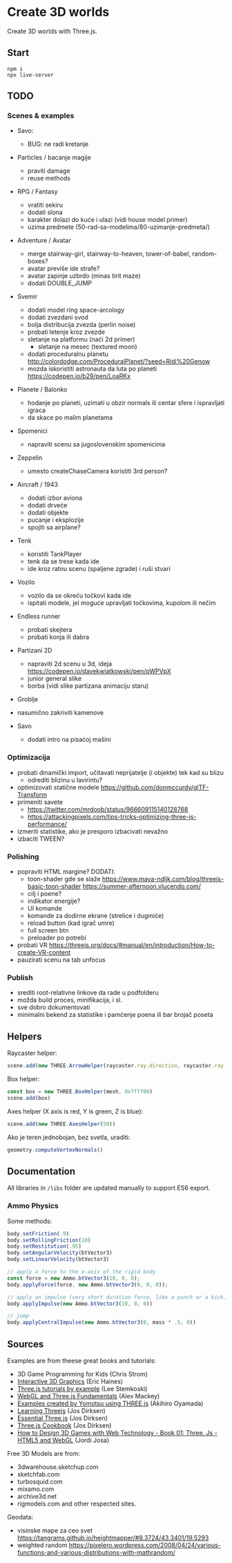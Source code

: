 # Create 3D worlds

Create 3D worlds with Three.js.

## Start

```
npm i
npx live-server
```

## TODO

### Scenes & examples

- Savo: 
  - BUG: ne radi kretanje

- Particles / bacanje magije
  - praviti damage
  - reuse methods

- RPG / Fantasy
  - vratiti sekiru
  - dodati slona 
  - karakter dolazi do kuće i ulazi (vidi house model primer)
  - uzima predmete (50-rad-sa-modelima/80-uzimanje-predmeta/)

- Adventure / Avatar
  - merge stairway-girl, stairway-to-heaven, tower-of-babel, random-boxes?
  - avatar previše ide strafe?
  - avatar zapinje uzbrdo (minas tirit maze)
  - dodati DOUBLE_JUMP

- Svemir 
  - dodati model ring space-arcology
  - dodati zvezdani svod
  - bolja distribucija zvezda (perlin noise)
  - probati letenje kroz zvezde
  - sletanje na platformu (naći 2d primer)
    - sletanje na mesec (textured moon)
  - dodati proceduralnu planetu http://colordodge.com/ProceduralPlanet/?seed=Ridi%20Genow
  - mozda iskoristiti astronauta da luta po planeti https://codepen.io/b29/pen/LoaRKx

- Planete / Balonko
  - hodanje po planeti, uzimati u obzir normals ili centar sfere i ispravljati igraca
  - da skace po malim planetama

- Spomenici
  - napraviti scenu sa jugoslovenskim spomenicima

- Zeppelin
  - umesto createChaseCamera koristiti 3rd person?

- Aircraft / 1943
  - dodati izbor aviona
  - dodati drveće
  - dodati objekte
  - pucanje i eksplozije
  - spojiti sa airplane?

- Tenk
  - koristiti TankPlayer
  - tenk da se trese kada ide
  - ide kroz ratnu scenu (spaljene zgrade) i ruši stvari

- Vozilo
  - vozilo da se okreću točkovi kada ide
  - ispitati modele, jel moguće upravljati točkovima, kupolom ili nečim

- Endless runner
  - probati skejtera
  - probati konja ili dabra

- Partizani 2D
  - napraviti 2d scenu u 3d, ideja https://codepen.io/davekwiatkowski/pen/pWPVpX
  - junior general slike
  - borba (vidi slike partizana animaciju staru)

- Groblje
 - nasumično zakriviti kamenove

- Savo
  - dodati intro na pisaćoj mašini

### Optimizacija

- probati dinamički import, učitavati neprijatelje (i objekte) tek kad su blizu
  - odrediti blizinu u lavirintu?
- optimizovati statične modele https://github.com/donmccurdy/glTF-Transform
- primeniti savete 
  - https://twitter.com/mrdoob/status/966609115140128768
  - https://attackingpixels.com/tips-tricks-optimizing-three-js-performance/
- izmeriti statistike, ako je presporo izbacivati nevažno
- izbaciti TWEEN?

### Polishing

- popraviti HTML margine?
DODATI:
  - toon-shader gde se slaže
    https://www.maya-ndljk.com/blog/threejs-basic-toon-shader
    https://summer-afternoon.vlucendo.com/
  - cilj i poene?
  - indikator energije?
  - UI komande
  - komande za dodirne ekrane (strelice i dugmiće)
  - reload button (kad igrač umre)
  - full screen btn
  - preloader po potrebi
- probati VR https://threejs.org/docs/#manual/en/introduction/How-to-create-VR-content
- pauzirati scenu na tab unfocus

### Publish
- srediti root-relativne linkove da rade u podfolderu
- možda build proces, minifikacija, i sl.
- sve dobro dokumentovati
- minimalni bekend za statistike i pamćenje poena ili bar brojač poseta

## Helpers

Raycaster helper:

```js
scene.add(new THREE.ArrowHelper(raycaster.ray.direction, raycaster.ray.origin, 300))
```

Box helper:

```js
const box = new THREE.BoxHelper(mesh, 0xffff00)
scene.add(box)
```

Axes helper (X axis is red, Y is green, Z is blue):

```js
scene.add(new THREE.AxesHelper(50))
```

Ako je teren jednobojan, bez svetla, uraditi:

```js
geometry.computeVertexNormals()
```

## Documentation

All libraries in `/libs` folder are updated manually to support ES6 export.

### Ammo Physics

Some methods:

```js
body.setFriction(.9)
body.setRollingFriction(10)
body.setRestitution(.95)
body.setAngularVelocity(btVector3)
body.setLinearVelocity(btVector3)

// apply a force to the x-axis of the rigid body
const force = new Ammo.btVector3(10, 0, 0);
body.applyForce(force, new Ammo.btVector3(0, 0, 0));

// apply an impulse (very short duration force, like a punch or a kick) to the x-axis
body.applyImpulse(new Ammo.btVector3(10, 0, 0))

// jump
body.applyCentralImpulse(new Ammo.btVector3(0, mass * .5, 0))
```

## Sources

Examples are from theese great books and tutorials:

* 3D Game Programming for Kids (Chris Strom)
* [Interactive 3D Graphics](https://in.udacity.com/course/interactive-3d-graphics--cs291/) (Eric Haines)
* [Three.js tutorials by example](http://stemkoski.github.io/Three.js/) (Lee Stemkoski)
* [WebGL and Three.js Fundamentals](https://github.com/alexmackey/threeJsBasicExamples) (Alex Mackey)
* [Examples created by Yomotsu using THREE.js](http://yomotsu.github.io/threejs-examples/) (Akihiro Oyamada)
* [Learning Threejs](https://github.com/josdirksen/learning-threejs) (Jos Dirksen)
* [Essential Three.js](https://github.com/josdirksen/essential-threejs) (Jos Dirksen)
* [Three.js Cookbook](https://github.com/josdirksen/threejs-cookbook) (Jos Dirksen)
* [How to Design 3D Games with Web Technology - Book 01: Three. Js - HTML5 and WebGL](https://thefiveplanets.org/b01/) (Jordi Josa)

Free 3D Models are from: 
- 3dwarehouse.sketchup.com
- sketchfab.com
- turbosquid.com 
- mixamo.com
- archive3d.net
- rigmodels.com
and other respected sites.

Geodata:
- visinske mape za ceo svet https://tangrams.github.io/heightmapper/#8.3724/43.3401/19.5293
- weighted random https://pixelero.wordpress.com/2008/04/24/various-functions-and-various-distributions-with-mathrandom/
